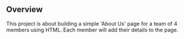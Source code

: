 ## Overview
This project is about building a simple 'About Us' page for a team of 4 members using HTML. Each
member will add their details to the page.
